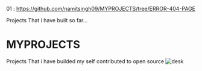 01 : https://github.com/namitsingh09/MYPROJECTS/tree/ERROR-404-PAGE


Projects That i have built so far...
# MYPROJECTS
Projects That i have builded my self contributed to open source
![desk](https://user-images.githubusercontent.com/38458966/203090667-115a1dc6-b91f-494b-813e-5dd2d4d0cb62.jpg)

